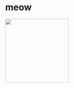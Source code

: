 # meow
<img src='https://i.pinimg.com/originals/44/72/66/447266173c1a71da872660fe46fcfdba.gif' width='200' heigth='200'></img> 
